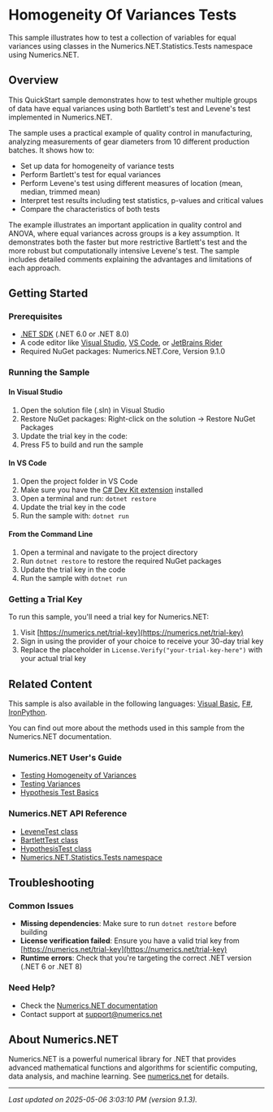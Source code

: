 # Homogeneity Of Variances Tests

This sample illustrates how to test a collection of variables for equal variances using classes in the Numerics.NET.Statistics.Tests namespace using Numerics.NET.

## Overview

This QuickStart sample demonstrates how to test whether multiple groups of data have equal variances using
both Bartlett's test and Levene's test implemented in Numerics.NET.

The sample uses a practical example of quality control in manufacturing, analyzing measurements 
of gear diameters from 10 different production batches. It shows how to:

- Set up data for homogeneity of variance tests
- Perform Bartlett's test for equal variances
- Perform Levene's test using different measures of location (mean, median, trimmed mean)
- Interpret test results including test statistics, p-values and critical values
- Compare the characteristics of both tests

The example illustrates an important application in quality control and ANOVA, where equal 
variances across groups is a key assumption. It demonstrates both the faster but more 
restrictive Bartlett's test and the more robust but computationally intensive Levene's test.
The sample includes detailed comments explaining the advantages and limitations of each approach.


## Getting Started

### Prerequisites

- [.NET SDK](https://dotnet.microsoft.com/download) (.NET 6.0 or .NET 8.0)
- A code editor like [Visual Studio](https://visualstudio.microsoft.com/), [VS Code](https://code.visualstudio.com/), or [JetBrains Rider](https://www.jetbrains.com/rider/)
- Required NuGet packages: Numerics.NET.Core, Version 9.1.0

### Running the Sample

#### In Visual Studio
1. Open the solution file (.sln) in Visual Studio
2. Restore NuGet packages: Right-click on the solution → Restore NuGet Packages
3. Update the trial key in the code:
4. Press F5 to build and run the sample

#### In VS Code

1. Open the project folder in VS Code
2. Make sure you have the [C# Dev Kit extension](https://marketplace.visualstudio.com/items?itemName=ms-dotnettools.csdevkit) installed
3. Open a terminal and run: `dotnet restore`
4. Update the trial key in the code 
5. Run the sample with: `dotnet run`

#### From the Command Line

1. Open a terminal and navigate to the project directory
2. Run `dotnet restore` to restore the required NuGet packages
3. Update the trial key in the code
4. Run the sample with `dotnet run`

### Getting a Trial Key

To run this sample, you'll need a trial key for Numerics.NET:

1. Visit [https://numerics.net/trial-key](https://numerics.net/trial-key)
2. Sign in using the provider of your choice to receive your 30-day trial key
3. Replace the placeholder in `License.Verify("your-trial-key-here")` with your actual trial key

## Related Content

This sample is also available in the following languages: 
[Visual Basic](https://github.com/NumericsDotNet/quickstart-visualbasic/tree/net462/statistics/hypothesis-tests/homogeneity-of-variances-tests), [F#](https://github.com/NumericsDotNet/quickstart-fsharp/tree/net462/statistics/hypothesis-tests/homogeneity-of-variances-tests), [IronPython](https://github.com/NumericsDotNet/quickstart-ironpython/tree/net462/statistics/hypothesis-tests/homogeneity-of-variances-tests).

You can find out more about the methods used in this sample from the Numerics.NET documentation.

### Numerics.NET User's Guide

- [Testing Homogeneity of Variances](https://numerics.net/documentation/latest/statistics/hypothesis-tests/testing-homogeneity-of-variances)
- [Testing Variances](https://numerics.net/documentation/latest/statistics/hypothesis-tests/testing-variances)
- [Hypothesis Test Basics](https://numerics.net/documentation/latest/statistics/hypothesis-tests/hypothesis-test-basics)

### Numerics.NET API Reference

- [LeveneTest class](https://numerics.net/documentation/latest/reference/numerics.net.statistics.tests.levenetest)
- [BartlettTest class](https://numerics.net/documentation/latest/reference/numerics.net.statistics.tests.bartletttest)
- [HypothesisTest class](https://numerics.net/documentation/latest/reference/numerics.net.statistics.tests.hypothesistest)
- [Numerics.NET.Statistics.Tests namespace](https://numerics.net/documentation/latest/reference/numerics.net.statistics.tests)


## Troubleshooting

### Common Issues

- **Missing dependencies**: Make sure to run `dotnet restore` before building
- **License verification failed**: Ensure you have a valid trial key from [https://numerics.net/trial-key](https://numerics.net/trial-key)
- **Runtime errors**: Check that you're targeting the correct .NET version (.NET 6 or .NET 8)

### Need Help?

- Check the [Numerics.NET documentation](https://numerics.net/documentation/)
- Contact support at [support@numerics.net](mailto:support@numerics.net?subject=HomogeneityOfVariancesTests%20QuickStart%20Sample%20%28C%23%29)

## About Numerics.NET

Numerics.NET is a powerful numerical library for .NET that provides advanced mathematical 
functions and algorithms for scientific computing, data analysis, and machine learning.
See [numerics.net](https://numerics.net) for details.

---

_Last updated on 2025-05-06 3:03:10 PM (version 9.1.3)._
